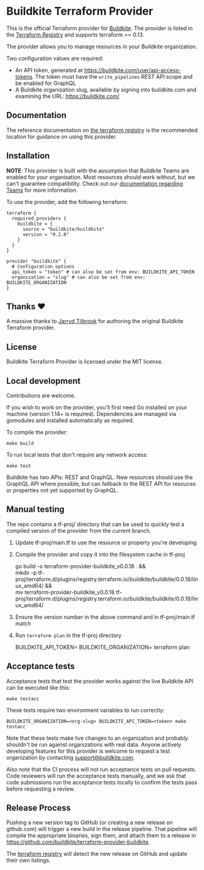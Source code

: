 # Buildkite Terraform Provider

This is the official Terraform provider for [Buildkite](https://buildkite.com). The provider is listed in the [Terraform Registry](https://registry.terraform.io/) and supports terraform >= 0.13.

The provider allows you to manage resources in your Buildkite organization.

Two configuration values are required:

* An API token, generated at https://buildkite.com/user/api-access-tokens. The
  token must have the `write_pipelines` REST API scope and be enabled for GraphQL
* A Buildkite organization slug, available by signing into buildkite.com and
  examining the URL: https://buildkite.com/<org-slug>

## Documentation

The reference documentation on [the terraform registry](https://registry.terraform.io/providers/buildkite/buildkite/latest/docs)
is the recommended location for guidance on using this provider.

## Installation

**NOTE**: This provider is built with the assumption that Buildkite Teams are enabled for your organisation. Most resources should work without, but we can't guarantee compatibility. Check out our [documentation regarding Teams](https://buildkite.com/docs/pipelines/permissions#permissions-with-teams) for more information.

To use the provider, add the following terraform:

```hcl
terraform {
  required_providers {
    buildkite = {
      source = "buildkite/buildkite"
      version = "0.1.0"
    }
  }
}

provider "buildkite" {
  # Configuration options
  api_token = "token" # can also be set from env: BUILDKITE_API_TOKEN
  organization = "slug" # can also be set from env: BUILDKITE_ORGANIZATION
}
```

## Thanks :heart:

A massive thanks to [Jarryd Tilbrook](https://github.com/jradtilbrook) for authoring the original Buildkite Terraform provider.

## License

Buildkite Terraform Provider is licensed under the MIT license.

## Local development

Contributions are welcome.

If you wish to work on the provider, you'll first need Go installed on your machine (version 1.14+ is required). Dependencies are managed via gomodules and installed automatically as required.

To compile the provider:

    make build

To run local tests that don't require any network access:

    make test

Buildkite has two APIs: REST and GraphQL. New resources should use the GraphQL API where possible, but can fallback to the REST API for resouces or properties not yet supported by GraphQL.

## Manual testing

The repo contains a tf-proj/ directory that can be used to quickly test a compiled version of the provider from the current branch.

1. Update tf-proj/main.tf to use the resource or property you're developing
2. Compile the provider and copy it into the filesystem cache in tf-proj

    go build -o terraform-provider-buildkite_v0.0.18 . && \
      mkdir -p tf-proj/terraform.d/plugins/registry.terraform.io/buildkite/buildkite/0.0.18/linux_amd64/ && \
      mv terraform-provider-buildkite_v0.0.18 tf-proj/terraform.d/plugins/registry.terraform.io/buildkite/buildkite/0.0.18/linux_amd64/

3. Ensure the version number in the above command and in tf-proj/main.tf match
4. Run `terraform plan` in the tf-proj directory

    BUILDKITE_API_TOKEN=<api-token> BUILDKITE_ORGANIZATION=<org-slug> terraform plan

## Acceptance tests

Acceptance tests that test the provider works against the live Buildkite API can be executed like this:

    make testacc

These tests require two environment variables to run correctly:

    BUILDKITE_ORGANIZATION=<org-slug> BUILDKITE_API_TOKEN=<token> make testacc

Note that these tests make live changes to an organization and probably
shouldn't be run against organizations with real data. Anyone actively
developing features for this provider is welcome to request a test organization
by contacting support@buildkite.com.

Also note that the CI process will not run acceptance tests on pull requests.
Code reviewers will run the acceptance tests manually, and we ask that code
submissions run the acceptance tests locally to confirm the tests pass before
requesting a review.

## Release Process

Pushing a new version tag to GitHub (or creating a new release on github.com)
will trigger a new build in the release pipeline. That pipeline will compile
the appropriate binaries, sign them, and attach them to a release in
https://github.com/buildkite/terraform-provider-buildkite.

The [terraform registry](https://registry.terraform.io) will detect the new
release on GitHub and update their own listings.
